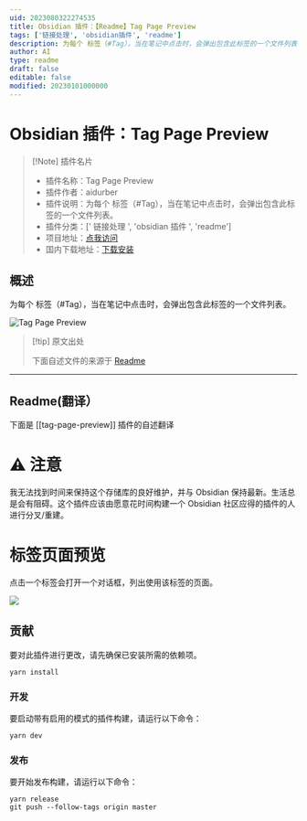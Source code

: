 ```yaml
---
uid: 2023080322274535
title: Obsidian 插件：【Readme】Tag Page Preview
tags: ['链接处理', 'obsidian插件', 'readme']
description: 为每个 标签（#Tag），当在笔记中点击时，会弹出包含此标签的一个文件列表。
author: AI
type: readme
draft: false
editable: false
modified: 20230101000000
---
```


# Obsidian 插件：Tag Page Preview

> [!Note] 插件名片
> - 插件名称：Tag Page Preview
> - 插件作者：aidurber
> - 插件说明：为每个 标签（#Tag），当在笔记中点击时，会弹出包含此标签的一个文件列表。
> - 插件分类：[' 链接处理 ', 'obsidian 插件 ', 'readme']
> - 项目地址：[点我访问](https://github.com/aidurber/tag-page-preview)
> - 国内下载地址：[下载安装](https://pkmer.cn/products/plugin/pluginMarket/?tag-page-preview)

## 概述

为每个 标签（#Tag），当在笔记中点击时，会弹出包含此标签的一个文件列表。

![Tag Page Preview](https://cdn.pkmer.cn/covers/tag-page-preview.PNG!pkmer)

> [!tip] 原文出处
>
>下面自述文件的来源于 [Readme](https://ghproxy.net/https://raw.githubusercontent.com/Aidurber/tag-page-preview/master/README.md)
>

---

## Readme(翻译）

下面是 [[tag-page-preview]] 插件的自述翻译

# ⚠️ 注意

我无法找到时间来保持这个存储库的良好维护，并与 Obsidian 保持最新。生活总是会有阻碍。这个插件应该由愿意花时间构建一个 Obsidian 社区应得的插件的人进行分叉/重建。

# 标签页面预览

点击一个标签会打开一个对话框，列出使用该标签的页面。

![](./media/screenshot.jpg)

## 贡献

要对此插件进行更改，请先确保已安装所需的依赖项。

```
yarn install
```

### 开发

要启动带有启用的模式的插件构建，请运行以下命令：

```
yarn dev
```

### 发布

要开始发布构建，请运行以下命令：

```
yarn release
git push --follow-tags origin master
```